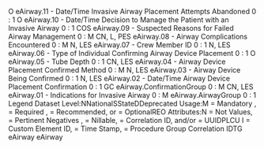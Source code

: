 

O
eAirway.11 - Date/Time Invasive Airway Placement Attempts Abandoned
0 : 1
O
eAirway.10 - Date/Time Decision to Manage the Patient with an Invasive Airway
0 : 1
COS
eAirway.09 - Suspected Reasons for Failed Airway Management
0 : M
CN, L, PES
eAirway.08 - Airway Complications Encountered
0 : M
N, LES
eAirway.07 - Crew Member ID
0 : 1
N, LES
eAirway.06 - Type of Individual Confirming Airway Device Placement
0 : 1
O
eAirway.05 - Tube Depth
0 : 1
CN, LES
eAirway.04 - Airway Device Placement Confirmed Method
0 : M
N, LES
eAirway.03 - Airway Device Being Confirmed
0 : 1
N, LES
eAirway.02 - Date/Time Airway Device Placement Confirmation
0 : 1
GC
eAirway.ConfirmationGroup
0 : M
CN, LES
eAirway.01 - Indications for Invasive Airway
0 : M
eAirway.AirwayGroup
0 : 1
Legend
Dataset Level:NNationalSStateDDeprecated
Usage:M = Mandatory ,  = Required ,  = Recommended, or  = OptionalREO
Attributes:N = Not Values,  = Pertinent Negatives ,  = Nillable,  = Correlation ID, and/or  = UUIDPLCU
I = Custom Element ID,  = Time Stamp,  = Procedure Group Correlation IDTG
eAirway
eAirway